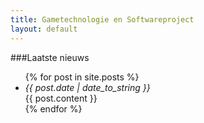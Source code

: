 ```yaml
---
title: Gametechnologie en Softwareproject
layout: default
---
```


###Laatste nieuws

<ul>
  {% for post in site.posts %}
    <li>
      <em> {{ post.date | date_to_string }} </em> <br>
      {{ post.content }}
    </li>
  {% endfor %}
</ul>

